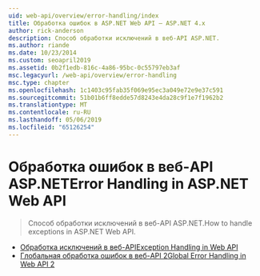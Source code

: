 ```yaml
---
uid: web-api/overview/error-handling/index
title: Обработка ошибок в ASP.NET Web API — ASP.NET 4.x
author: rick-anderson
description: Способ обработки исключений в веб-API ASP.NET.
ms.author: riande
ms.date: 10/23/2014
ms.custom: seoapril2019
ms.assetid: 0b2f1edb-816c-4a86-95bc-0c55797eb3af
msc.legacyurl: /web-api/overview/error-handling
msc.type: chapter
ms.openlocfilehash: 1c1403c95fab35f069e95ec3a049e72e9e37c591
ms.sourcegitcommit: 51b01b6ff8edde57d8243e4da28c9f1e7f1962b2
ms.translationtype: MT
ms.contentlocale: ru-RU
ms.lasthandoff: 05/06/2019
ms.locfileid: "65126254"
---
```

# <a name="error-handling-in-aspnet-web-api"></a><span data-ttu-id="32df0-103">Обработка ошибок в веб-API ASP.NET</span><span class="sxs-lookup"><span data-stu-id="32df0-103">Error Handling in ASP.NET Web API</span></span>

> <span data-ttu-id="32df0-104">Способ обработки исключений в веб-API ASP.NET.</span><span class="sxs-lookup"><span data-stu-id="32df0-104">How to handle exceptions in ASP.NET Web API.</span></span>

- [<span data-ttu-id="32df0-105">Обработка исключений в веб-API</span><span class="sxs-lookup"><span data-stu-id="32df0-105">Exception Handling in Web API</span></span>](exception-handling.md)
- [<span data-ttu-id="32df0-106">Глобальная обработка ошибок в веб-API 2</span><span class="sxs-lookup"><span data-stu-id="32df0-106">Global Error Handling in Web API 2</span></span>](web-api-global-error-handling.md)
